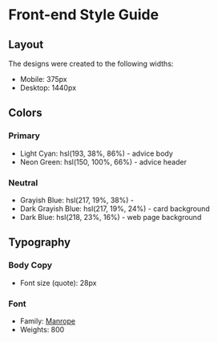 # Front-end Style Guide

## Layout

The designs were created to the following widths:

- Mobile: 375px
- Desktop: 1440px

## Colors

### Primary

- Light Cyan: hsl(193, 38%, 86%) - advice body
- Neon Green: hsl(150, 100%, 66%) - advice header

### Neutral

- Grayish Blue: hsl(217, 19%, 38%) - 
- Dark Grayish Blue: hsl(217, 19%, 24%) - card background
- Dark Blue: hsl(218, 23%, 16%) - web page background

## Typography

### Body Copy

- Font size (quote): 28px

### Font

- Family: [Manrope](https://fonts.google.com/specimen/Manrope)
- Weights: 800
